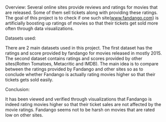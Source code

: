 Overview:
Several online sites provide reviews and ratings for movies that are released. Some of them sell tickets along with providing these ratings. The goal of this project is to check if one such site(www.fandango.com) is artificially boosting up ratings of movies so that their tickets get sold more often through data visualizations.

Datasets used:

There are 2 main datasets used in this project. The first dataset has the ratings and score provided by fandango for movies released in mostly 2015. The second dataset contains ratings and scores provided by other sites(Rotten Tomatoes, Metacritic and IMDB). The main idea is to compare between the ratings provided by Fandango and other sites so as to conclude whether Fandango is actually rating movies higher so that their tickets gets sold easily.

Conclusion:

It has been viewed and verified through visualizations that Fandango is indeed rating movies higher so that their ticket sales are not affected by the movie ratings. Fandango seems not to be harsh on movies that are rated low on other sites.
